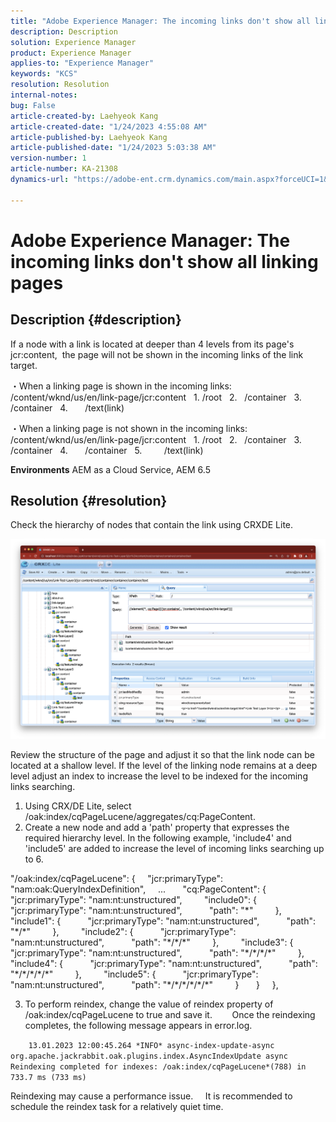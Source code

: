 ```yaml
---
title: "Adobe Experience Manager: The incoming links don't show all linking pages"
description: Description
solution: Experience Manager
product: Experience Manager
applies-to: "Experience Manager"
keywords: "KCS"
resolution: Resolution
internal-notes: 
bug: False
article-created-by: Laehyeok Kang
article-created-date: "1/24/2023 4:55:08 AM"
article-published-by: Laehyeok Kang
article-published-date: "1/24/2023 5:03:38 AM"
version-number: 1
article-number: KA-21308
dynamics-url: "https://adobe-ent.crm.dynamics.com/main.aspx?forceUCI=1&pagetype=entityrecord&etn=knowledgearticle&id=8142b044-a39b-ed11-aad1-6045bd0065b6"

---
```

# Adobe Experience Manager: The incoming links don't show all linking pages

## Description {#description}


If a node with a link is located at deeper than 4 levels from its page's jcr:content, 
 the page will not be shown in the incoming links of the link target.

・When a linking page is shown in the incoming links:
   /content/wknd/us/en/link-page/jcr:content
   1. /root
   2.   /container
   3.     /container
   4.       /text(link)

・When a linking page is not shown in the incoming links:
   /content/wknd/us/en/link-page/jcr:content
   1. /root
   2.   /container
   3.     /container
   4.       /container
   5.         /text(link)

<b>Environments</b>
 AEM as a Cloud Service, AEM 6.5


## Resolution {#resolution}


Check the hierarchy of nodes that contain the link using CRXDE Lite.

![](assets/667a70ba-a39b-ed11-aad1-6045bd0065b6.png)

Review the structure of the page and adjust it so that the link node can be located at a shallow level.
If the level of the linking node remains at a deep level adjust an index to increase the level to be indexed for the incoming links searching.

1. Using CRX/DE Lite, select /oak:index/cqPageLucene/aggregates/cq:PageContent.
2. Create a new node and add a 'path' property that expresses the required hierarchy level.
In the following example, 'include4' and 'include5' are added to increase the level of incoming links searching up to 6.

"/oak:index/cqPageLucene": {
    "jcr:primaryType": "nam:oak:QueryIndexDefinition",
    ...
      "cq:PageContent": {
        "jcr:primaryType": "nam:nt:unstructured",
        "include0": {
          "jcr:primaryType": "nam:nt:unstructured",
          "path": "\*"
        },
        "include1": {
          "jcr:primaryType": "nam:nt:unstructured",
          "path": "\*/\*"
        },
        "include2": {
          "jcr:primaryType": "nam:nt:unstructured",
          "path": "\*/\*/\*"
        },
        "include3": {
          "jcr:primaryType": "nam:nt:unstructured",
          "path": "\*/\*/\*/\*"
        },
        "include4": {
          "jcr:primaryType": "nam:nt:unstructured",
          "path": "\*/\*/\*/\*/\*"
        },
        "include5": {
          "jcr:primaryType": "nam:nt:unstructured",
          "path": "\*/\*/\*/\*/\*/\*"
        }
      }
    },

3. To perform reindex, change the value of reindex property of /oak:index/cqPageLucene to true and save it.
  
    Once the reindexing completes, the following message appears in error.log.

`    13.01.2023 12:00:45.264 *INFO* async-index-update-async org.apache.jackrabbit.oak.plugins.index.AsyncIndexUpdate async Reindexing completed for indexes: /oak:index/cqPageLucene*(788) in 733.7 ms (733 ms)`

Reindexing may cause a performance issue.
    It is recommended to schedule the reindex task for a relatively quiet time.
